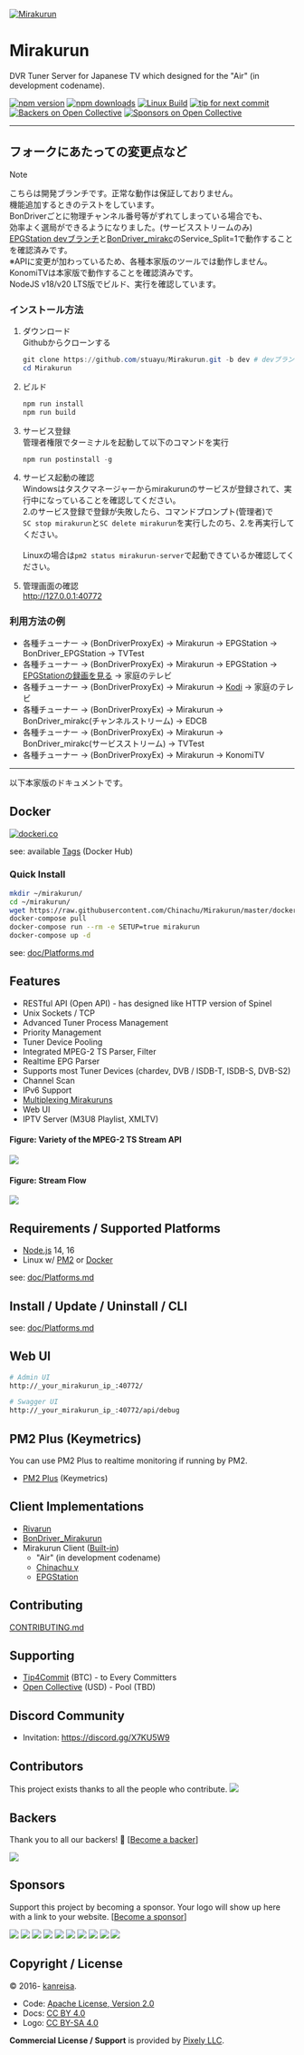 [![Mirakurun](https://gist.githubusercontent.com/kanreisa/0ab27d7771e97edce5a24cc81b9b8ce6/raw/e50683f1c4e7d1a13e9ef468f8cc945b0dbc853c/logo-mirakurun.svg)](https://github.com/Chinachu/Mirakurun)

# Mirakurun

DVR Tuner Server for Japanese TV which designed for the "Air" (in development codename).

[![npm version][npm-img]][npm-url]
[![npm downloads][downloads-image]][downloads-url]
[![Linux Build][azure-pipelines-img]][azure-pipelines-url]
[![tip for next commit](https://tip4commit.com/projects/43158.svg)](https://tip4commit.com/github/Chinachu/Mirakurun)
[![Backers on Open Collective](https://opencollective.com/Mirakurun/backers/badge.svg)](#backers)
[![Sponsors on Open Collective](https://opencollective.com/Mirakurun/sponsors/badge.svg)](#sponsors)

---
## フォークにあたっての変更点など
> [!NOTE]
> こちらは開発ブランチです。正常な動作は保証しておりません。<br>
> 機能追加するときのテストをしています。<br>
> BonDriverごとに物理チャンネル番号等がずれてしまっている場合でも、<br>
> 効率よく選局ができるようになりました。(サービスストリームのみ)<br>
> [EPGStation devブランチ](https://github.com/stuayu/EPGStation/tree/dev)と[BonDriver_mirakc](https://github.com/stuayu/BonDriver_mirakc)のService_Split=1で動作することを確認済みです。<br>
> ※APIに変更が加わっているため、各種本家版のツールでは動作しません。<br>
> KonomiTVは本家版で動作することを確認済みです。<br>
> NodeJS v18/v20 LTS版でビルド、実行を確認しています。<br>

### インストール方法
  1. ダウンロード<br>
    Githubからクローンする
      ```powershell
      git clone https://github.com/stuayu/Mirakurun.git -b dev # devブランチをチェックアウトする
      cd Mirakurun
      ```
  1. ビルド
      ```powershell
      npm run install
      npm run build
      ```
  2. サービス登録<br>
    管理者権限でターミナルを起動して以下のコマンドを実行
      ```powershell
      npm run postinstall -g
      ```
  3. サービス起動の確認<br>
    Windowsはタスクマネージャーからmirakurunのサービスが登録されて、実行中になっていることを確認してください。<br>
    2.のサービス登録で登録が失敗したら、コマンドプロンプト(管理者)で<br>`SC stop mirakurun`と`SC delete mirakurun`を実行したのち、2.を再実行してください。<br><br>
    Linuxの場合は`pm2 status mirakurun-server`で起動できているか確認してください。

  4. 管理画面の確認<br>
    http://127.0.0.1:40772

### 利用方法の例
  * 各種チューナー -> (BonDriverProxyEx) -> Mirakurun -> EPGStation -> BonDriver_EPGStation -> TVTest<br>
  * 各種チューナー -> (BonDriverProxyEx) -> Mirakurun -> EPGStation -> [EPGStationの録画を見る](https://github.com/daig0rian/epcltvapp) -> 家庭のテレビ<br>
  * 各種チューナー -> (BonDriverProxyEx) -> Mirakurun -> [Kodi](https://kodi.tv/) -> 家庭のテレビ<br>
  * 各種チューナー -> (BonDriverProxyEx) -> Mirakurun -> BonDriver_mirakc(チャンネルストリーム) -> EDCB<br>
  * 各種チューナー -> (BonDriverProxyEx) -> Mirakurun -> BonDriver_mirakc(サービスストリーム) -> TVTest<br>
  * 各種チューナー -> (BonDriverProxyEx) -> Mirakurun -> KonomiTV<br>

---
以下本家版のドキュメントです。
## Docker

[![dockeri.co](https://dockeri.co/image/chinachu/mirakurun)][docker-url]

see: available [Tags](https://hub.docker.com/r/chinachu/mirakurun/tags) (Docker Hub)

### Quick Install

```sh
mkdir ~/mirakurun/
cd ~/mirakurun/
wget https://raw.githubusercontent.com/Chinachu/Mirakurun/master/docker/docker-compose.yml
docker-compose pull
docker-compose run --rm -e SETUP=true mirakurun
docker-compose up -d
```

see: [doc/Platforms.md](doc/Platforms.md)

## Features

* RESTful API (Open API) - has designed like HTTP version of Spinel
* Unix Sockets / TCP
* Advanced Tuner Process Management
* Priority Management
* Tuner Device Pooling
* Integrated MPEG-2 TS Parser, Filter
* Realtime EPG Parser
* Supports most Tuner Devices (chardev, DVB / ISDB-T, ISDB-S, DVB-S2)
* Channel Scan
* IPv6 Support
* [Multiplexing Mirakuruns](doc/Mirakuruns.md)
* Web UI
* IPTV Server (M3U8 Playlist, XMLTV)

#### Figure: Variety of the MPEG-2 TS Stream API

![](https://gist.githubusercontent.com/kanreisa/0ab27d7771e97edce5a24cc81b9b8ce6/raw/e50683f1c4e7d1a13e9ef468f8cc945b0dbc853c/mirakurun-fig-api-variety.svg)

#### Figure: Stream Flow

![](https://gist.githubusercontent.com/kanreisa/0ab27d7771e97edce5a24cc81b9b8ce6/raw/e50683f1c4e7d1a13e9ef468f8cc945b0dbc853c/mirakurun-fig-flow-stream.svg)

## Requirements / Supported Platforms

* [Node.js](http://nodejs.org/) 14, 16
* Linux w/ [PM2](http://pm2.keymetrics.io/) or [Docker](https://hub.docker.com/r/chinachu/mirakurun)

see: [doc/Platforms.md](doc/Platforms.md)

## **Install / Update / Uninstall / CLI**

see: [doc/Platforms.md](doc/Platforms.md)

## Web UI

```sh
# Admin UI
http://_your_mirakurun_ip_:40772/

# Swagger UI
http://_your_mirakurun_ip_:40772/api/debug
```

## PM2 Plus (Keymetrics)

You can use PM2 Plus to realtime monitoring if running by PM2.

* [PM2 Plus](https://pm2.io/plus/) (Keymetrics)

## Client Implementations

* [Rivarun](https://github.com/Chinachu/Rivarun)
* [BonDriver_Mirakurun](https://github.com/Chinachu/BonDriver_Mirakurun)
* Mirakurun Client ([Built-in](https://github.com/Chinachu/Mirakurun/blob/master/src/client.ts))
  * "Air" (in development codename)
  * [Chinachu γ](https://github.com/Chinachu/Chinachu/wiki/Gamma-Installation-V2)
  * [EPGStation](https://github.com/l3tnun/EPGStation)

## Contributing

[CONTRIBUTING.md](CONTRIBUTING.md)

## Supporting

* [Tip4Commit](https://tip4commit.com/github/Chinachu/Mirakurun) (BTC) - to Every Committers
* [Open Collective](https://opencollective.com/Mirakurun) (USD) - Pool (TBD)

## Discord Community

* Invitation: https://discord.gg/X7KU5W9

## Contributors

This project exists thanks to all the people who contribute.
<a href="https://github.com/Chinachu/Mirakurun/graphs/contributors"><img src="https://opencollective.com/Mirakurun/contributors.svg?width=890&button=false" /></a>

## Backers

Thank you to all our backers! 🙏 [[Become a backer](https://opencollective.com/Mirakurun#backer)]

<a href="https://opencollective.com/Mirakurun#backers" target="_blank"><img src="https://opencollective.com/Mirakurun/backers.svg?width=890"></a>

## Sponsors

Support this project by becoming a sponsor. Your logo will show up here with a link to your website. [[Become a sponsor](https://opencollective.com/Mirakurun#sponsor)]

<a href="https://opencollective.com/Mirakurun/sponsor/0/website" target="_blank"><img src="https://opencollective.com/Mirakurun/sponsor/0/avatar.svg"></a>
<a href="https://opencollective.com/Mirakurun/sponsor/1/website" target="_blank"><img src="https://opencollective.com/Mirakurun/sponsor/1/avatar.svg"></a>
<a href="https://opencollective.com/Mirakurun/sponsor/2/website" target="_blank"><img src="https://opencollective.com/Mirakurun/sponsor/2/avatar.svg"></a>
<a href="https://opencollective.com/Mirakurun/sponsor/3/website" target="_blank"><img src="https://opencollective.com/Mirakurun/sponsor/3/avatar.svg"></a>
<a href="https://opencollective.com/Mirakurun/sponsor/4/website" target="_blank"><img src="https://opencollective.com/Mirakurun/sponsor/4/avatar.svg"></a>
<a href="https://opencollective.com/Mirakurun/sponsor/5/website" target="_blank"><img src="https://opencollective.com/Mirakurun/sponsor/5/avatar.svg"></a>
<a href="https://opencollective.com/Mirakurun/sponsor/6/website" target="_blank"><img src="https://opencollective.com/Mirakurun/sponsor/6/avatar.svg"></a>
<a href="https://opencollective.com/Mirakurun/sponsor/7/website" target="_blank"><img src="https://opencollective.com/Mirakurun/sponsor/7/avatar.svg"></a>
<a href="https://opencollective.com/Mirakurun/sponsor/8/website" target="_blank"><img src="https://opencollective.com/Mirakurun/sponsor/8/avatar.svg"></a>
<a href="https://opencollective.com/Mirakurun/sponsor/9/website" target="_blank"><img src="https://opencollective.com/Mirakurun/sponsor/9/avatar.svg"></a>

## Copyright / License

&copy; 2016- [kanreisa](https://github.com/kanreisa).

* Code: [Apache License, Version 2.0](LICENSE)
* Docs: [CC BY 4.0](https://creativecommons.org/licenses/by/4.0/)
* Logo: [CC BY-SA 4.0](https://creativecommons.org/licenses/by-sa/4.0/)

**Commercial License / Support** is provided by [Pixely LLC](https://pixely.jp/).

[npm-img]: https://img.shields.io/npm/v/mirakurun.svg
[npm-url]: https://npmjs.org/package/mirakurun
[downloads-image]: https://img.shields.io/npm/dm/mirakurun.svg?style=flat
[downloads-url]: https://npmjs.org/package/mirakurun
[azure-pipelines-img]: https://dev.azure.com/chinachu/Mirakurun/_apis/build/status/Chinachu.Mirakurun?branchName=master
[azure-pipelines-url]: https://dev.azure.com/chinachu/Mirakurun/_build/latest?definitionId=1&branchName=master
[docker-url]: https://hub.docker.com/r/chinachu/mirakurun
